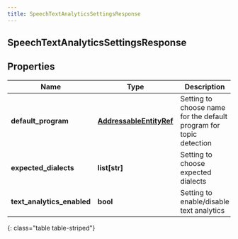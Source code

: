 ```yaml
---
title: SpeechTextAnalyticsSettingsResponse
---
```

## SpeechTextAnalyticsSettingsResponse

## Properties

|Name | Type | Description | Notes|
|------------ | ------------- | ------------- | -------------|
| **default_program** | [**AddressableEntityRef**](AddressableEntityRef.html) | Setting to choose name for the default program for topic detection | [optional] |
| **expected_dialects** | **list[str]** | Setting to choose expected dialects | [optional] |
| **text_analytics_enabled** | **bool** | Setting to enable/disable text analytics | [optional] |
{: class="table table-striped"}


